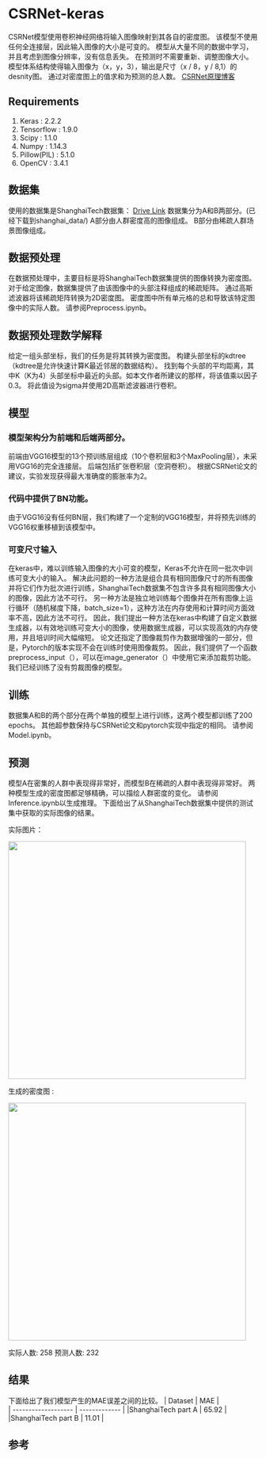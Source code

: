 # CSRNet-keras
CSRNet模型使用卷积神经网络将输入图像映射到其各自的密度图。
该模型不使用任何全连接层，因此输入图像的大小是可变的。
模型从大量不同的数据中学习，并且考虑到图像分辨率，没有信息丢失。
在预测时不需要重新、调整图像大小。
模型体系结构使得输入图像为（x，y，3），输出是尺寸（x / 8，y / 8,1）的desnity图。 
通过对密度图上的值求和为预测的总人数。
[CSRNet原理博客](https://blog.csdn.net/weixin_41965898/article/details/85246709)

## Requirements 
1. Keras : 2.2.2
2. Tensorflow : 1.9.0
3. Scipy : 1.1.0
4. Numpy : 1.14.3
5. Pillow(PIL) : 5.1.0
6. OpenCV : 3.4.1

## 数据集
使用的数据集是ShanghaiTech数据集： [Drive Link](https://drive.google.com/file/d/16dhJn7k4FWVwByRsQAEpl9lwjuV03jVI/view)
数据集分为A和B两部分。(已经下载到shanghai_data/)
A部分由人群密度高的图像组成。 
B部分由稀疏人群场景图像组成。

## 数据预处理
在数据预处理中，主要目标是将ShanghaiTech数据集提供的图像转换为密度图。
对于给定图像，数据集提供了由该图像中的头部注释组成的稀疏矩阵。
通过高斯滤波器将该稀疏矩阵转换为2D密度图。
密度图中所有单元格的总和导致该特定图像中的实际人数。
请参阅Preprocess.ipynb。

## 数据预处理数学解释
给定一组头部坐标，我们的任务是将其转换为密度图。
构建头部坐标的kdtree（kdtree是允许快速计算K最近邻居的数据结构）。
找到每个头部的平均距离，其中K（K为4）头部坐标中最近的头部。如本文作者所建议的那样，将该值乘以因子0.3。
将此值设为sigma并使用2D高斯滤波器进行卷积。

## 模型


### 模型架构分为前端和后端两部分。
前端由VGG16模型的13个预训练层组成（10个卷积层和3个MaxPooling层），未采用VGG16的完全连接层。
后端包括扩张卷积层（空洞卷积）。
根据CSRNet论文的建议，实验发现获得最大准确度的膨胀率为2。

### 代码中提供了BN功能。
由于VGG16没有任何BN层，我们构建了一个定制的VGG16模型，并将预先训练的VGG16权重移植到该模型中。

### 可变尺寸输入
在keras中，难以训练输入图像的大小可变的模型，Keras不允许在同一批次中训练可变大小的输入。
解决此问题的一种方法是组合具有相同图像尺寸的所有图像并将它们作为批次进行训练，ShanghaiTech数据集不包含许多具有相同图像大小的图像，因此方法不可行。
另一种方法是独立地训练每个图像并在所有图像上运行循环（随机梯度下降，batch_size=1），这种方法在内存使用和计算时间方面效率不高，因此方法不可行。
因此，我们提出一种方法在keras中构建了自定义数据生成器，以有效地训练可变大小的图像，使用数据生成器，可以实现高效的内存使用，并且培训时间大幅缩短。
论文还指定了图像裁剪作为数据增强的一部分，但是，Pytorch的版本实现不会在训练时使用图像裁剪。
因此，我们提供了一个函数preprocess_input（），可以在image_generator（）中使用它来添加裁剪功能。
我们已经训练了没有剪裁图像的模型。

## 训练  
数据集A和B的两个部分在两个单独的模型上进行训练，这两个模型都训练了200 epochs。
其他超参数保持与CSRNet论文和pytorch实现中指定的相同。
请参阅Model.ipynb。

## 预测
模型A在密集的人群中表现得非常好，而模型B在稀疏的人群中表现得非常好。
两种模型生成的密度图都足够精确，可以描绘人群密度的变化。
请参阅Inference.ipynb以生成推理。
下面给出了从ShanghaiTech数据集中提供的测试集中获取的实际图像的结果。

实际图片：

<img src="https://github.com/Neerajj9/CSRNet-keras/blob/master/test_images/IMG_105.jpg" width="480">

生成的密度图 : 

<img src="https://github.com/Neerajj9/CSRNet-keras/blob/master/results/105.jpg" width="480">

实际人数: 258
预测人数: 232

## 结果
下面给出了我们模型产生的MAE误差之间的比较。
| Dataset | MAE |  
| ------------------- | ------------- |
|ShanghaiTech part A | 65.92 | 
|ShanghaiTech part B | 11.01 |

## 参考



